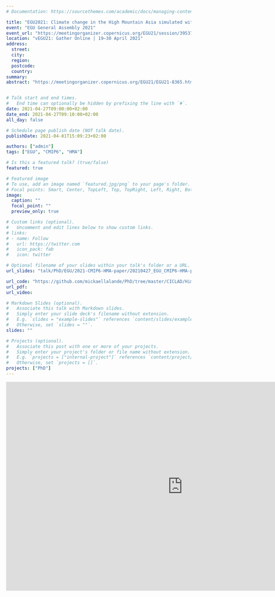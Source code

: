 ```yaml
---
# Documentation: https://sourcethemes.com/academic/docs/managing-content/

title: "EGU2021: Climate change in the High Mountain Asia simulated with CMIP6 models"
event: "EGU General Assembly 2021"
event_url: "https://meetingorganizer.copernicus.org/EGU21/session/39537"
location: "vEGU21: Gather Online | 19–30 April 2021"
address:
  street:
  city:
  region:
  postcode:
  country:
summary:
abstract: "https://meetingorganizer.copernicus.org/EGU21/EGU21-8365.html"


# Talk start and end times.
#   End time can optionally be hidden by prefixing the line with `#`.
date: 2021-04-27T09:00:00+02:00
date_end: 2021-04-27T09:10:00+02:00
all_day: false

# Schedule page publish date (NOT talk date).
publishDate: 2021-04-01T15:09:23+02:00

authors: ["admin"]
tags: ["EGU", "CMIP6", "HMA"]

# Is this a featured talk? (true/false)
featured: true

# Featured image
# To use, add an image named `featured.jpg/png` to your page's folder.
# Focal points: Smart, Center, TopLeft, Top, TopRight, Left, Right, BottomLeft, Bottom, BottomRight.
image:
  caption: ""
  focal_point: ""
  preview_only: true

# Custom links (optional).
#   Uncomment and edit lines below to show custom links.
# links:
# - name: Follow
#   url: https://twitter.com
#   icon_pack: fab
#   icon: twitter

# Optional filename of your slides within your talk's folder or a URL.
url_slides: "talk/PhD/EGU/2021-CMIP6-HMA-paper/20210427_EGU_CMIP6-HMA-paper_LALANDE.pdf"

url_code: "https://github.com/mickaellalande/PhD/tree/master/CICLAD/Himalaya/CMIP6_HMA_paper"
url_pdf:
url_video:

# Markdown Slides (optional).
#   Associate this talk with Markdown slides.
#   Simply enter your slide deck's filename without extension.
#   E.g. `slides = "example-slides"` references `content/slides/example-slides.md`.
#   Otherwise, set `slides = ""`.
slides: ""

# Projects (optional).
#   Associate this post with one or more of your projects.
#   Simply enter your project's folder or file name without extension.
#   E.g. `projects = ["internal-project"]` references `content/project/deep-learning/index.md`.
#   Otherwise, set `projects = []`.
projects: ["PhD"]
---
```


<iframe src="https://docs.google.com/presentation/d/e/2PACX-1vS_zF_HQO40vzgR-qrgQfOIdi29wsVR-5zoQRze1n4u7k6vZtMrLsOONfi0uZ3PnqxTdkL5A9nbJSwy/embed?start=false&loop=false&delayms=3000" frameborder="0" width="960" height="569" allowfullscreen="true" mozallowfullscreen="true" webkitallowfullscreen="true"></iframe>
